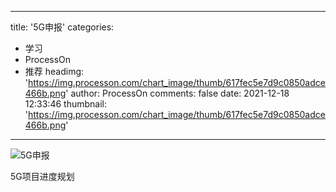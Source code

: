 
---
title: '5G申报'
categories: 
 - 学习
 - ProcessOn
 - 推荐
headimg: 'https://img.processon.com/chart_image/thumb/617fec5e7d9c0850adce466b.png'
author: ProcessOn
comments: false
date: 2021-12-18 12:33:46
thumbnail: 'https://img.processon.com/chart_image/thumb/617fec5e7d9c0850adce466b.png'
---

<div>   
<img class="thumb" alt="5G申报" src="https://img.processon.com/chart_image/thumb/617fec5e7d9c0850adce466b.png" referrerpolicy="no-referrer">
<p>5G项目进度规划</p>  
</div>
            